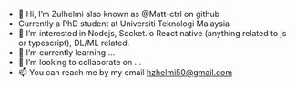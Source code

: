 - 👋 Hi, I’m Zulhelmi also known as @Matt-ctrl on github
- Currently a PhD student at Universiti Teknologi Malaysia
- 👀 I’m interested in Nodejs, Socket.io React native (anything related to js or typescript), DL/ML related.
- 🌱 I’m currently learning ...
- 💞️ I’m looking to collaborate on ...
- 📫 You can reach me by my email hzhelmi50@gmail.com

<!---
Matt-ctrl/Matt-ctrl is a ✨ special ✨ repository because its `README.md` (this file) appears on your GitHub profile.
You can click the Preview link to take a look at your changes.
--->
